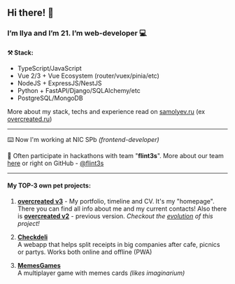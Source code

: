 ## Hi there! 👋

### I’m Ilya and I’m 21. I’m web-developer 💻

#### ⚒️ Stack:
- TypeScript/JavaScript
- Vue 2/3 + Vue Ecosystem (router/vuex/pinia/etc)
- NodeJS + ExpressJS/NestJS
- Python + FastAPI/Django/SQLAlchemy/etc
- PostgreSQL/MongoDB

More about my stack, techs and experience read on [samolyev.ru](https://samolyev.ru) (ex [overcreated.ru](https://overcreated.ru))

---

⌨️ Now I'm working at NIC SPb *(frontend-developer)*

🏅 Often participate in hackathons with team "__flint3s__". More about our team [here](https://vk.com/flint3s) or right on GitHub - [@flint3s](https://github.com/flint3s)

---

#### My TOP-3 own pet projects:

1. [__overcreated v3__](https://samolyev.ru/) - My portfolio, timeline and CV. It's my "homepage". There you can find all info about me and my current contacts! Also there is [__overcreated v2__](https://overcreated.ru) - previous version. _Checkout the [evolution](https://github.com/siailya/overcreated) of this project!_

1. [__Checkdeli__](https://checkdeli.overcreated.online)  
A webapp that helps split receipts in big companies after cafe, picnics or partys. Works both online and offline (PWA)

3. [__MemesGames__](https://memes.overcreated.ru)   
A multiplayer game with memes cards *(likes imaginarium)*  

